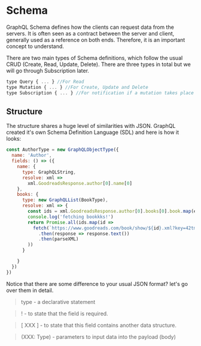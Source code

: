# Schema

GraphQL Schema defines how the clients can request data from the servers. It is often seen as a contract between the server and client, generally used as a reference on both ends. Therefore, it is an important concept to understand.

There are two main types of Schema definitions, which follow the usual CRUD \(Create, Read, Update, Delete\). There are three types in total but we will go through Subscription later.

```javascript
type Query { ... } //For Read
type Mutation { ... } //For Create, Update and Delete
type Subscription { ... } //For notification if a mutation takes place
```

## Structure

The structure shares a huge level of similarities with JSON. GraphQL created it's own Schema Definition Language \(SDL\) and here is how it looks:

```javascript
const AuthorType = new GraphQLObjectType({
  name: 'Author',
  fields: () => ({
    name: {
      type: GraphQLString,
      resolve: xml =>
        xml.GoodreadsResponse.author[0].name[0]
    },
    books: {
      type: new GraphQLList(BookType),
      resolve: xml => {
        const ids = xml.GoodreadsResponse.author[0].books[0].book.map(elem => elem.id[0]._)
        console.log('fetching bookkks!')
        return Promise.all(ids.map(id =>
          fetch(`https://www.goodreads.com/book/show/${id}.xml?key=42tmzmwXfJJzHcbXlBRg`)
            .then(response => response.text())
            .then(parseXML)
        ))
      }

    }
  })
})

```

Notice that there are some difference to your usual JSON format? let's go over them in detail.

> type - a declarative statement

> !  - to state that the field is required.

> \[ XXX \] - to state that this field contains another data structure.

> \(XXX: Type\) - parameters to input data into the payload \(body\)







